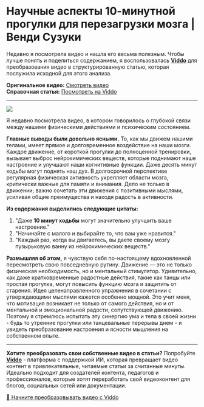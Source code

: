 # Научные аспекты 10-минутной прогулки для перезагрузки мозга | Венди Сузуки

Недавно я посмотрела видео и нашла его весьма полезным. Чтобы лучше понять и поделиться содержанием, я воспользовалась **[Viddo](https://viddo.pro/)** для преобразования видео в структурированную статью, которая послужила исходной для этого анализа.

**Оригинальное видео:** [Смотреть видео](https://www.youtube.com/watch?v=GyZM0iFkl1Q)  
**Справочная статья:** [Посмотреть на Viddo](https://viddo.pro/zh/video-result/34553fe7-4c38-49a5-b56a-255d5dda8ede)

---

![](https://www.youtube.com/embed/GyZM0iFkl1Q)

Я недавно посмотрела видео, в котором говорилось о глубокой связи между нашими физическими действиями и психическим состоянием.

**Главные выводы были довольно ясными.** То, как мы движем нашими телами, имеет прямое и долговременное воздействие на наши мозги. Каждое движение, от короткой прогулки до полноценной тренировки, вызывает выброс нейрохимических веществ, которые поднимают наше настроение и улучшают наши когнитивные функции. Даже десять минут ходьбы могут поднять наш дух. В долгосрочной перспективе регулярная физическая активность укрепляет области мозга, критически важные для памяти и внимания. Дело не только в движении; важно сочетать эти движения с позитивными мыслями, усиливая общие преимущества и находя радость в активности.

**Из содержания выделились следующие цитаты:**

1. "Даже **10 минут ходьбы** могут значительно улучшить ваше настроение."  
2. "Начинайте с малого и выбирайте то, что вам уже нравится."  
3. "Каждый раз, когда вы двигаетесь, вы даете своему мозгу пузырьковую ванну из нейрохимических веществ."

**Размышляя об этом,** я чувствую себя по-настоящему вдохновленной пересмотреть свою повседневную рутину. Движение — это не только физическая необходимость, но и ментальный стимулятор. Удивительно, как даже кратковременные радостные действия, такие как танцы или простая прогулка, могут повысить функцию мозга и защитить от старения. Идея целенаправленного упражнения в сочетании с утверждающими мыслями кажется особенно мощной. Это учит меня, что мотивация возникает не только от самого действия, но и от ментальной и эмоциональной радости, сопутствующей движению. Поэтому я стремлюсь испытать эту синергию ума и тела в своей жизни - будь то утренние прогулки или танцевальные перерывы днем - и увидеть преобразование настроения и ясности мышления на собственном опыте.

---

**Хотите преобразовать свои собственные видео в статьи?** Попробуйте **[Viddo](https://viddo.pro/)** - платформа с поддержкой ИИ, которая превращает видео контент в привлекательные, читаемые статьи за считанные минуты. Идеально подходит для создателей контента, педагогов и профессионалов, которые хотят переработать свой видеоконтент для блогов, социальных сетей или документации.

[🚀 Начните преобразовывать видео с Viddo](https://viddo.pro/)